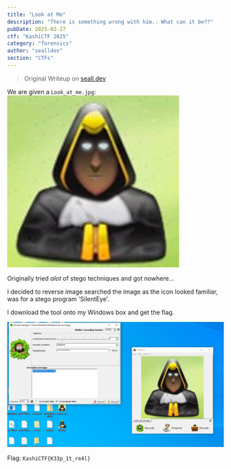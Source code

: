 ```yaml
---
title: "Look at Me"
description: "There is something wrong with him.. What can it be??"
pubDate: 2025-02-27
ctf: "KashiCTF 2025"
category: "forensics"
author: "sealldev"
section: "CTFs"
---
```


> Original Writeup on [seall.dev](https://seall.dev/posts/kashictf2025#look-at-me)

We are given a `Look_at_me.jpg`:
![Look_at_me.jpg](images/25-kashi/Look_at_me.jpg)

Originally tried *alot* of stego techniques and got nowhere...

I decided to reverse image searched the image as the icon looked familiar, was for a stego program 'SilentEye'.

I download the tool onto my Windows box and get the flag.

![silenteye.png](images/25-kashi/silenteye.png)

Flag: `KashiCTF{K33p_1t_re4l}`
